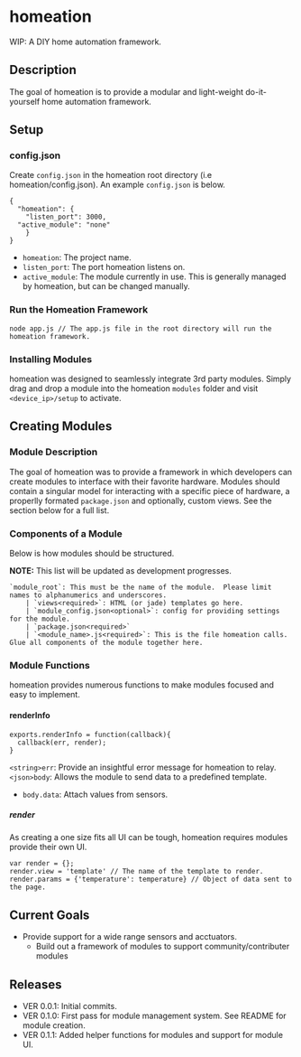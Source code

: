 # homeation
WIP: A DIY home automation framework.

## Description
The goal of homeation is to provide a modular and light-weight do-it-yourself home automation framework.

## Setup
### config.json
Create `config.json` in the homeation root directory (i.e homeation/config.json).  An example `config.json` is below.

```
{
  "homeation": {
	"listen_port": 3000,
  "active_module": "none"
	}
}

```
* `homeation`: The project name.
* `listen_port`: The port homeation listens on.
* `active_module`: The module currently in use.  This is generally managed by homeation, but can be changed manually.

### Run the Homeation Framework
`node app.js // The app.js file in the root directory will run the homeation framework.`

### Installing Modules
homeation was designed to seamlessly integrate 3rd party modules.  Simply drag and drop a module into the homeation `modules` folder and visit `<device_ip>/setup` to activate.

## Creating Modules
### Module Description
The goal of homeation was to provide a framework in which developers can create modules to interface with their favorite hardware.  Modules should contain a singular model for interacting with a specific piece of hardware, a properlly formated `package.json` and optionally, custom views.  See the section below for a full list.

### Components of a Module
Below is how modules should be structured.

<b>NOTE:</b> This list will be updated as development progresses.

```
`module_root`: This must be the name of the module.  Please limit names to alphanumerics and underscores.
	| `views<required>`: HTML (or jade) templates go here.
	| `module_config.json<optional>`: config for providing settings for the module.
	| `package.json<required>`
	| `<module_name>.js<required>`: This is the file homeation calls.  Glue all components of the module together here.
```

### Module Functions
homeation provides numerous functions to make modules focused and easy to implement.

#### renderInfo
```
exports.renderInfo = function(callback){
  callback(err, render);
}
```
`<string>err`: Provide an insightful error message for homeation to relay.
`<json>body`: Allows the module to send data to a predefined template.
  * `body.data`: Attach values from sensors.

##### render
As creating a one size fits all UI can be tough, homeation requires modules provide their own UI.

```
var render = {};
render.view = 'template' // The name of the template to render.
render.params = {'temperature': temperature} // Object of data sent to the page.
```

## Current Goals
* Provide support for a wide range sensors and acctuators.
  * Build out a framework of modules to support community/contributer modules

## Releases
* VER 0.0.1:  Initial commits.
* VER 0.1.0:  First pass for module management system.  See README for module creation.
* VER 0.1.1:  Added helper functions for modules and support for module UI.

